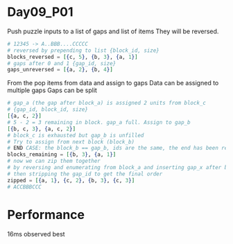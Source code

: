# Day09_P01

Push puzzle inputs to a list of gaps and list of items
They will be reversed.

```elixir
# 12345 -> A..BBB....CCCCC
# reversed by prepending to list {block_id, size}
blocks_reversed = [{c, 5}, {b, 3}, {a, 1}]
# gaps after 0 and 1 {gap_id, size}
gaps_unreversed = [{a, 2}, {b, 4}]
```

From the pop items from data and assign to gaps
Data can be assigned to multiple gaps
Gaps can be split

```elixir
# gap_a (the gap after block_a) is assigned 2 units from block_c
# {gap_id, block_id, size}
[{a, c, 2}]
# 5 - 2 = 3 remaining in block. gap_a full. Assign to gap_b
[{b, c, 3}, {a, c, 2}]
# block_c is exhausted but gap_b is unfilled
# Try to assign from next block (block_b)
# END CASE: the block_b == gap_b, ids are the same, the end has been reached. Discard the remaining gaps.
blocks_remaining = [{b, 3}, {a, 1}]
# now we can zip them together
# by reversing and enumerating from block_a and inserting gap_x after block_x
# then stripping the gap_id to get the final order
zipped = [{a, 1}, {c, 2}, {b, 3}, {c, 3}]
# ACCBBBCCC
```

# Performance

16ms observed best
